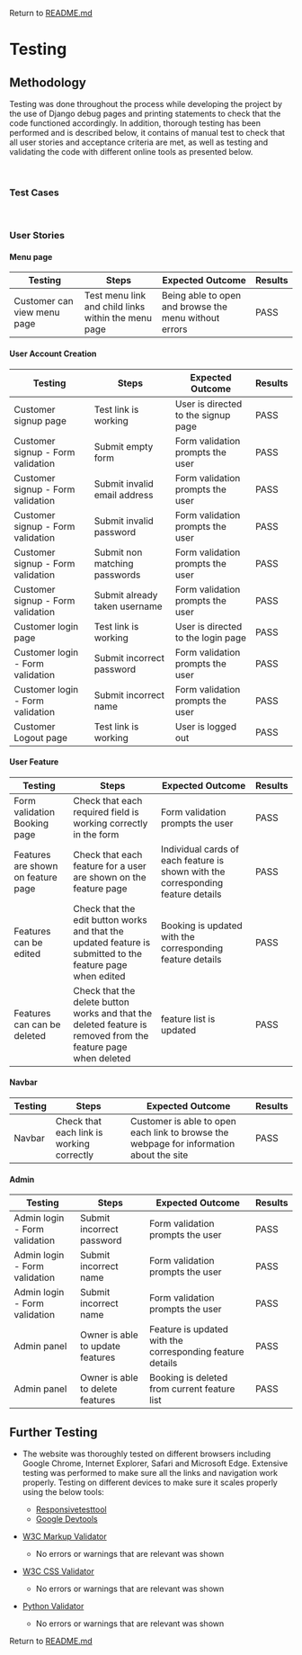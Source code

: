 Return to [README.md](/README.md)

# Testing

## Methodology
Testing was done throughout the process while developing the project by the use of Django debug pages and printing statements to check that the code functioned accordingly. In addition, thorough testing has been performed and is described below, it contains of manual test to check that all user stories and acceptance criteria are met, as well as testing and validating the code with different online tools as presented below.

&nbsp;

### Test Cases
&nbsp;
### User Stories

#### Menu page
| Testing  | Steps | Expected Outcome | Results |
| - | - | - | - |
| Customer can view menu page | Test menu link and child links within the menu page | Being able to open and browse the menu without errors | PASS |

#### User Account Creation
| Testing  | Steps | Expected Outcome | Results |
| - | - | - | - |
| Customer signup page | Test link is working | User is directed to the signup page | PASS |
| Customer signup - Form validation | Submit empty form | Form validation prompts the user | PASS |
| Customer signup - Form validation | Submit invalid email address | Form validation prompts the user | PASS |
| Customer signup - Form validation | Submit invalid password | Form validation prompts the user | PASS |
| Customer signup - Form validation | Submit non matching passwords | Form validation prompts the user | PASS |
| Customer signup - Form validation | Submit already taken username | Form validation prompts the user | PASS |
| Customer login page | Test link is working | User is directed to the login page | PASS |
| Customer login - Form validation | Submit incorrect password | Form validation prompts the user | PASS |
| Customer login - Form validation | Submit incorrect name | Form validation prompts the user | PASS |
| Customer Logout page | Test link is working | User is logged out | PASS |

#### User Feature
| Testing  | Steps | Expected Outcome | Results |
| - | - | - | - |
| Form validation Booking page | Check that each required field is working correctly in the form | Form validation prompts the user | PASS |
| Features are shown on feature page | Check that each feature for a user are shown on the feature page | Individual cards of each feature is shown with the corresponding feature details | PASS |
| Features can be edited | Check that the edit button works and that the updated feature is submitted to the feature page when edited | Booking is updated with the corresponding feature details | PASS |
| Features can can be deleted | Check that the delete button works and that the deleted feature is removed from the feature page when deleted | feature list is updated | PASS |

#### Navbar
| Testing  | Steps | Expected Outcome | Results |
| - | - | - | - |
| Navbar | Check that each link is working correctly | Customer is able to open each link to browse the webpage for information about the site | PASS |

#### Admin
| Testing  | Steps | Expected Outcome | Results |
| - | - | - | - |
| Admin login - Form validation | Submit incorrect password | Form validation prompts the user | PASS |
| Admin login - Form validation | Submit incorrect name | Form validation prompts the user | PASS |
| Admin login - Form validation | Submit incorrect name | Form validation prompts the user | PASS |
| Admin panel | Owner is able to update features | Feature is updated with the corresponding feature details | PASS |
| Admin panel | Owner is able to delete features | Booking is deleted from current feature list | PASS |


## Further Testing
-   The website was thoroughly tested on different browsers including Google Chrome, Internet Explorer, Safari and Microsoft Edge. Extensive testing was performed to make sure all the links and navigation work properly. Testing on different devices to make sure it scales properly using the below tools:
    -   [Responsivetesttool](http://responsivetesttool.com/)
    -   [Google Devtools](https://developer.chrome.com/docs/devtools/open/)


-   [W3C Markup Validator](https://validator.w3.org/nu/)
    - No errors or warnings that are relevant was shown

-   [W3C CSS Validator](https://jigsaw.w3.org/css-validator/)
    - No errors or warnings that are relevant was shown

-   [Python Validator](https://extendsclass.com/python-tester.html#:~:text=To%20check%20your%20code%2C%20you,use%20this%20python%20checker%20tool.)
    - No errors or warnings that are relevant was shown



Return to [README.md](/README.md)
